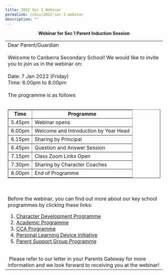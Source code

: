 ```yaml
---
title: 2022 Sec 1 Webinar
permalink: /cbss/2022-sec-1-webinar
description: ""
---
```

<center><strong>Webinar for Sec 1 Parent Induction Session</strong></center>
<table border="0" width="90%" cellspacing="0" cellpadding="0">
<tbody>
<tr>
<td align="left">Dear Parent/Guardian<br /><br />Welcome to Canberra Secondary School! We would like to invite you to join us in the webinar on:<br /><br />Date: 7 Jan 2022 (Friday)<br />Time: 6.00pm to 8.00pm<br /><br />The programme is as follows<br /><br />
<table border="1" width="90%">
<tbody>
<tr>
<td align="center"><strong>Time</strong></td>
<td align="center"><strong>Programme</strong></td>
</tr>
<tr>
<td align="center">5.45pm</td>
<td align="left">Webinar opens</td>
</tr>
<tr>
<td align="center">6.00pm</td>
<td align="left">Welcome and Introduction by Year Head</td>
</tr>
<tr>
<td align="center">6.15pm</td>
<td align="left">Sharing by Principal</td>
</tr>
<tr>
<td align="center">6.45pm</td>
<td align="left">Question and Answer Session</td>
</tr>
<tr>
<td align="center">7.15pm</td>
<td align="left">Class Zoom Links Open</td>
</tr>
<tr>
<td align="center">7.30pm</td>
<td align="left">Sharing by Character Coaches</td>
</tr>
<tr>
<td align="center">8.00pm</td>
<td align="left">End of Programme</td>
</tr>
</tbody>
</table>
<br /><br />Before the webinar, you can find out more about our key school programmes by clicking these links:<br />
<ol>
<li><a href="https://moe-canberrasec-staging.netlify.app/files/1%20ST1%20Sec%201%20Parent%20Induction%202022_compressed.pdf" target="_blank" rel="noopener">Character Development Programme</a></li>
<li><a href="https://moe-canberrasec-staging.netlify.app/files/2%20ST2%20_Sec%201%20Parents%20Induction%202022.pdf" target="_blank" rel="noopener">Academic Programme</a></li>
<li><a href="https://moe-canberrasec-staging.netlify.app/files/3%202022%20CCA%20Presentation%20-%20Parents%20Briefing.pdf" target="_blank" rel="noopener">CCA Programme</a></li>
<li><a href="https://moe-canberrasec-staging.netlify.app/files/4%20PLD%20Initiative%20and%20FAQ%20for%20webinar%20on%207%20Jan%2022.pdf" target="">Personal Learning Device Initiative</a></li>
<li><a href="https://moe-canberrasec-staging.netlify.app/files/PSG%20recruitment%20form%202022.pdf" target="_blank" rel="noopener">Parent Support Group Programme</a></li>
</ol>
<br />&nbsp;Please refer to our letter in your Parents Gateway for more information and we look forward to receiving you at the webinar!</td>
</tr>
</tbody>
</table>